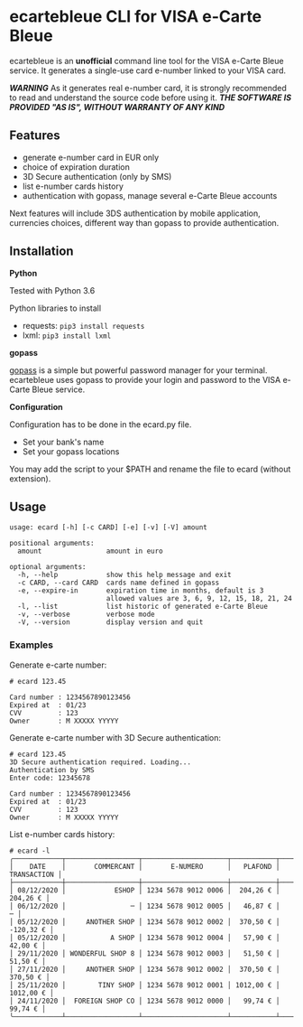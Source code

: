 # ecartebleue CLI for VISA e-Carte Bleue

ecartebleue is an **unofficial** command line tool for the VISA e-Carte Bleue service. It generates a single-use card e-number linked to your VISA card.

***WARNING*** As it generates real e-number card, it is strongly recommended to read and understand the source code before using it. ***THE SOFTWARE IS PROVIDED "AS IS", WITHOUT WARRANTY OF ANY KIND***

## Features

- generate e-number card in EUR only
- choice of expiration duration
- 3D Secure authentication (only by SMS)
- list e-number cards history
- authentication with gopass, manage several e-Carte Bleue accounts

Next features will include 3DS authentication by mobile application, currencies choices, different way than gopass to provide authentication.

## Installation

**Python**

Tested with Python 3.6

Python libraries to install
- requests: `pip3 install requests`
- lxml: `pip3 install lxml`

**gopass**

[gopass](https://www.gopass.pw/) is a simple but powerful password manager for your terminal. ecartebleue uses gopass to provide your login and password to the VISA e-Carte Bleue service.

**Configuration**

Configuration has to be done in the ecard.py file.
- Set your bank's name
- Set your gopass locations

You may add the script to your $PATH and rename the file to ecard (without extension). 


## Usage
```
usage: ecard [-h] [-c CARD] [-e] [-v] [-V] amount

positional arguments:
  amount                amount in euro

optional arguments:
  -h, --help            show this help message and exit
  -c CARD, --card CARD  cards name defined in gopass
  -e, --expire-in       expiration time in months, default is 3
                        allowed values are 3, 6, 9, 12, 15, 18, 21, 24
  -l, --list            list historic of generated e-Carte Bleue
  -v, --verbose         verbose mode
  -V, --version         display version and quit
```
### Examples
Generate e-carte number:
```
# ecard 123.45

Card number : 1234567890123456
Expired at  : 01/23
CVV         : 123
Owner       : M XXXXX YYYYY

```
Generate e-carte number with 3D Secure authentication:
```
# ecard 123.45
3D Secure authentication required. Loading...
Authentication by SMS
Enter code: 12345678

Card number : 1234567890123456
Expired at  : 01/23
CVV         : 123
Owner       : M XXXXX YYYYY

```
List e-number cards history:
```
# ecard -l
╭────────────┬──────────────────┬─────────────────────┬───────────┬─────────────╮
│    DATE    │       COMMERCANT │       E-NUMERO      │   PLAFOND │ TRANSACTION │ 
├────────────┼──────────────────┼─────────────────────┼───────────┼─────────────┤
│ 08/12/2020 │            ESHOP │ 1234 5678 9012 0006 │  204,26 € │    204,26 € │ 
│ 06/12/2020 │                ─ │ 1234 5678 9012 0005 │   46,87 € │           ─ │ 
│ 05/12/2020 │     ANOTHER SHOP │ 1234 5678 9012 0002 │  370,50 € │   -120,32 € │ 
│ 05/12/2020 │           A SHOP │ 1234 5678 9012 0004 │   57,90 € │     42,00 € │ 
│ 29/11/2020 │ WONDERFUL SHOP 8 │ 1234 5678 9012 0003 │   51,50 € │     51,50 € │ 
│ 27/11/2020 │     ANOTHER SHOP │ 1234 5678 9012 0002 │  370,50 € │    370,50 € │ 
│ 25/11/2020 │        TINY SHOP │ 1234 5678 9012 0001 │ 1012,00 € │   1012,00 € │ 
│ 24/11/2020 │  FOREIGN SHOP CO │ 1234 5678 9012 0000 │   99,74 € │     99,74 € │ 
╰────────────┴──────────────────┴─────────────────────┴───────────┴─────────────╯
```